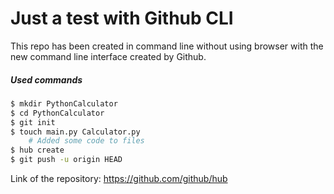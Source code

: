 # Just a test with Github CLI 

This repo has been created in command line without using browser with the new command line interface created by Github.

##### Used commands

```bash
$ mkdir PythonCalculator
$ cd PythonCalculator
$ git init 
$ touch main.py Calculator.py
	# Added some code to files
$ hub create
$ git push -u origin HEAD
```

Link of the repository:
https://github.com/github/hub
